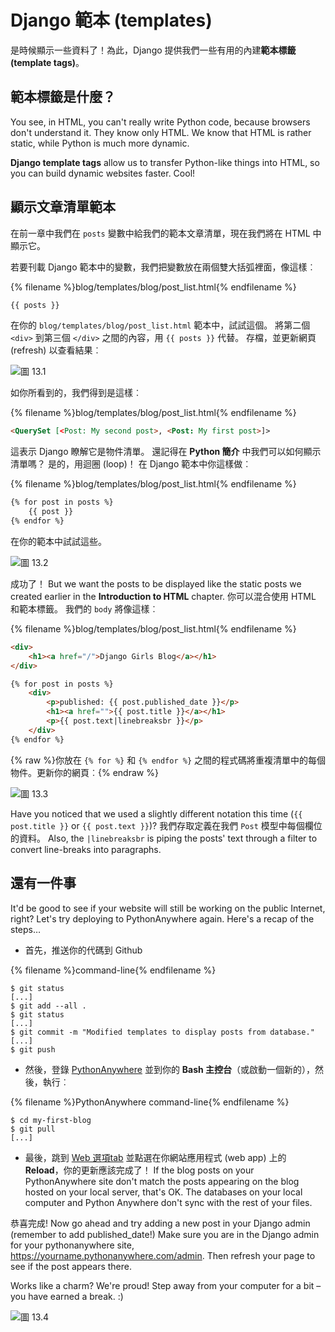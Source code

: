 # Django 範本 (templates)

是時候顯示一些資料了！為此，Django 提供我們一些有用的內建**範本標籤 (template tags)**。

## 範本標籤是什麼？

You see, in HTML, you can't really write Python code, because browsers don't understand it. They know only HTML. We know that HTML is rather static, while Python is much more dynamic.

**Django template tags** allow us to transfer Python-like things into HTML, so you can build dynamic websites faster. Cool!

## 顯示文章清單範本

在前一章中我們在 `posts` 變數中給我們的範本文章清單，現在我們將在 HTML 中顯示它。

若要刊載 Django 範本中的變數，我們把變數放在兩個雙大括弧裡面，像這樣︰

{% filename %}blog/templates/blog/post_list.html{% endfilename %}

```html
{{ posts }}
```

在你的 `blog/templates/blog/post_list.html` 範本中，試試這個。 將第二個 `<div>` 到第三個 `</div>` 之間的內容，用 `{{ posts }}` 代替。 存檔，並更新網頁 (refresh) 以查看結果︰

![圖 13.1](images/step1.png)

如你所看到的，我們得到是這樣︰

{% filename %}blog/templates/blog/post_list.html{% endfilename %}

```html
<QuerySet [<Post: My second post>, <Post: My first post>]>
```

這表示 Django 瞭解它是物件清單。 還記得在 **Python 簡介** 中我們可以如何顯示清單嗎？ 是的，用迴圈 (loop)！ 在 Django 範本中你這樣做︰

{% filename %}blog/templates/blog/post_list.html{% endfilename %}

```html
{% for post in posts %}
    {{ post }}
{% endfor %}
```

在你的範本中試試這些。

![圖 13.2](images/step2.png)

成功了！ But we want the posts to be displayed like the static posts we created earlier in the **Introduction to HTML** chapter. 你可以混合使用 HTML 和範本標籤。 我們的 `body` 將像這樣︰

{% filename %}blog/templates/blog/post_list.html{% endfilename %}

```html
<div>
    <h1><a href="/">Django Girls Blog</a></h1>
</div>

{% for post in posts %}
    <div>
        <p>published: {{ post.published_date }}</p>
        <h1><a href="">{{ post.title }}</a></h1>
        <p>{{ post.text|linebreaksbr }}</p>
    </div>
{% endfor %}
```

{% raw %}你放在 `{% for %}` 和 `{% endfor %}` 之間的程式碼將重複清單中的每個物件。更新你的網頁︰{% endraw %}

![圖 13.3](images/step3.png)

Have you noticed that we used a slightly different notation this time (`{{ post.title }}` or `{{ post.text }}`)? 我們存取定義在我們 `Post` 模型中每個欄位的資料。 Also, the `|linebreaksbr` is piping the posts' text through a filter to convert line-breaks into paragraphs.

## 還有一件事

It'd be good to see if your website will still be working on the public Internet, right? Let's try deploying to PythonAnywhere again. Here's a recap of the steps…

* 首先，推送你的代碼到 Github

{% filename %}command-line{% endfilename %}

    $ git status
    [...]
    $ git add --all .
    $ git status
    [...]
    $ git commit -m "Modified templates to display posts from database."
    [...]
    $ git push
    

* 然後，登錄 [PythonAnywhere](https://www.pythonanywhere.com/consoles/) 並到你的 **Bash 主控台**（或啟動一個新的），然後，執行︰

{% filename %}PythonAnywhere command-line{% endfilename %}

    $ cd my-first-blog
    $ git pull
    [...]
    

* 最後，跳到 [Web 選項tab](https://www.pythonanywhere.com/web_app_setup/) 並點選在你網站應用程式 (web app) 上的 **Reload**，你的更新應該完成了！ If the blog posts on your PythonAnywhere site don't match the posts appearing on the blog hosted on your local server, that's OK. The databases on your local computer and Python Anywhere don't sync with the rest of your files.

恭喜完成! Now go ahead and try adding a new post in your Django admin (remember to add published_date!) Make sure you are in the Django admin for your pythonanywhere site, https://yourname.pythonanywhere.com/admin. Then refresh your page to see if the post appears there.

Works like a charm? We're proud! Step away from your computer for a bit – you have earned a break. :)

![圖 13.4](images/donut.png)